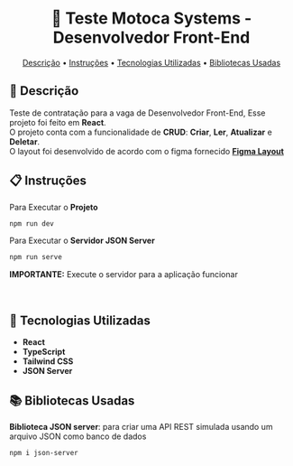 <h1 align="center" style="font-weight: bold;"> 📝 Teste Motoca Systems - Desenvolvedor Front-End</h1>
<p align="center">
 <a href="#description">Descrição</a> • 
  <a href="#Instructions">Instruções</a> •
  <a href="#stacks">Tecnologias Utilizadas</a> •
   <a href="#libs">Bibliotecas Usadas</a>
</p>

<h2 id="description">📌 Descrição</h2>

Teste de contratação para a vaga de Desenvolvedor Front-End, Esse projeto foi feito em **React**. 
<br>
O projeto conta com a funcionalidade de **CRUD**: **Criar**, **Ler**, **Atualizar** e **Deletar**.
<br>
O layout foi desenvolvido de acordo com o figma fornecido **[Figma Layout](https://www.figma.com/design/YqufsjX9hR7Qzk9mM359fH/Teste-Motoca-Systems?node-id=0-1&t=cMNbEIgJ2wKOufTm-1)**

<h2 id="Instructions">📋 Instruções</h2>

Para Executar o **Projeto**

```bash
npm run dev
```

Para Executar o **Servidor JSON Server**
```bash
npm run serve
```

**IMPORTANTE:** Execute o servidor para a aplicação funcionar

<br>

<h2 id="stacks">🚀 Tecnologias Utilizadas</h2>

- **React**
- **TypeScript**
- **Tailwind CSS**
- **JSON Server**


<h2 id="libs">📚 Bibliotecas Usadas</h2>

**Biblioteca JSON server**: para criar uma API REST simulada usando um arquivo JSON como banco de dados

```bash
npm i json-server
```

